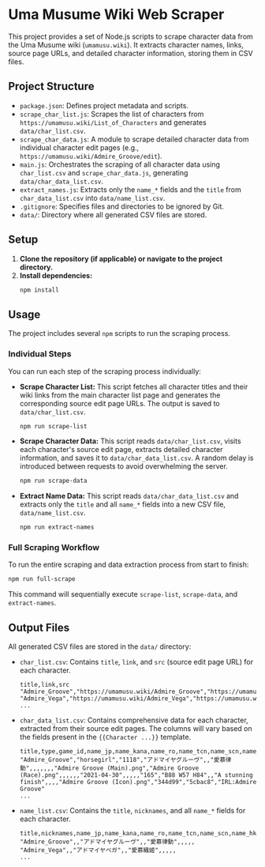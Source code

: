 # Uma Musume Wiki Web Scraper

This project provides a set of Node.js scripts to scrape character data from the Uma Musume wiki (`umamusu.wiki`). It extracts character names, links, source page URLs, and detailed character information, storing them in CSV files.

## Project Structure

- `package.json`: Defines project metadata and scripts.
- `scrape_char_list.js`: Scrapes the list of characters from `https://umamusu.wiki/List_of_Characters` and generates `data/char_list.csv`.
- `scrape_char_data.js`: A module to scrape detailed character data from individual character edit pages (e.g., `https://umamusu.wiki/Admire_Groove/edit`).
- `main.js`: Orchestrates the scraping of all character data using `char_list.csv` and `scrape_char_data.js`, generating `data/char_data_list.csv`.
- `extract_names.js`: Extracts only the `name_*` fields and the `title` from `char_data_list.csv` into `data/name_list.csv`.
- `.gitignore`: Specifies files and directories to be ignored by Git.
- `data/`: Directory where all generated CSV files are stored.

## Setup

1.  **Clone the repository (if applicable) or navigate to the project directory.**
2.  **Install dependencies:**
    ```bash
    npm install
    ```

## Usage

The project includes several `npm` scripts to run the scraping process.

### Individual Steps

You can run each step of the scraping process individually:

- **Scrape Character List:**
  This script fetches all character titles and their wiki links from the main character list page and generates the corresponding source edit page URLs. The output is saved to `data/char_list.csv`.

  ```bash
  npm run scrape-list
  ```

- **Scrape Character Data:**
  This script reads `data/char_list.csv`, visits each character's source edit page, extracts detailed character information, and saves it to `data/char_data_list.csv`. A random delay is introduced between requests to avoid overwhelming the server.

  ```bash
  npm run scrape-data
  ```

- **Extract Name Data:**
  This script reads `data/char_data_list.csv` and extracts only the `title` and all `name_*` fields into a new CSV file, `data/name_list.csv`.
  ```bash
  npm run extract-names
  ```

### Full Scraping Workflow

To run the entire scraping and data extraction process from start to finish:

```bash
npm run full-scrape
```

This command will sequentially execute `scrape-list`, `scrape-data`, and `extract-names`.

## Output Files

All generated CSV files are stored in the `data/` directory:

- `char_list.csv`: Contains `title`, `link`, and `src` (source edit page URL) for each character.

  ```csv
  title,link,src
  "Admire_Groove","https://umamusu.wiki/Admire_Groove","https://umamusu.wiki/Admire_Groove/edit"
  "Admire_Vega","https://umamusu.wiki/Admire_Vega","https://umamusu.wiki/Admire_Vega/edit"
  ...
  ```

- `char_data_list.csv`: Contains comprehensive data for each character, extracted from their source edit pages. The columns will vary based on the fields present in the `{{Character ...}}` template.

  ```csv
  title,type,game_id,name_jp,name_kana,name_ro,name_tcn,name_scn,name_hkjc,name_kr,epithet,image_main,image_race,image_proto,image_stage,nicknames,birthday,class,dorm,roommate,height,threesizes,shoesize,weight,calls_self,calls_trainer,seiyuu,icon,color_main,color_sub,irl_page
  "Admire_Groove","horsegirl","1118","アドマイヤグルーヴ",,"愛慕律動",,,,,,,"Admire Groove (Main).png","Admire Groove (Race).png",,,,,,"2021-04-30",,,,,"165","B88 W57 H84",,"A stunning finish",,,,"Admire Groove (Icon).png","344d99","5cbac8","IRL:Admire Groove"
  ...
  ```

- `name_list.csv`: Contains the `title`, `nicknames`, and all `name_*` fields for each character.
  ```csv
  title,nicknames,name_jp,name_kana,name_ro,name_tcn,name_scn,name_hkjc,name_kr
  "Admire_Groove",,"アドマイヤグルーヴ",,"愛慕律動",,,,,
  "Admire_Vega",,"アドマイヤベガ",,"愛慕織姬",,,,,
  ...
  ```
